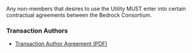 Any non-members that desires to use the Utility MUST enter into certain contractual agreements between the Bedrock Consortium.

### Transaction Authors
* [Transaction Author Agreement (PDF)](./contracts/watermarked/trx_author_agreement.pdf)
